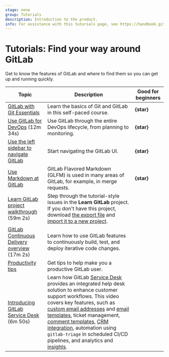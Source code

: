 ```yaml
---
stage: none
group: Tutorials
description: Introduction to the product.
info: For assistance with this tutorials page, see https://handbook.gitlab.com/handbook/product/ux/technical-writing/#assignments-to-other-projects-and-subjects.
---
```


# Tutorials: Find your way around GitLab

Get to know the features of GitLab and where to find them so you can get up
and running quickly.

| Topic | Description | Good for beginners |
|-------|-------------|--------------------|
| [GitLab with Git Essentials](https://university.gitlab.com/courses/gitlab-with-git-essentials-s2)  |  Learn the basics of Git and GitLab in this self-paced course. | **{star}** |
| <i class="fa fa-youtube-play youtube" aria-hidden="true"></i> [Use GitLab for DevOps](https://www.youtube.com/watch?v=7q9Y1Cv-ib0) (12m 34s) | Use GitLab through the entire DevOps lifecycle, from planning to monitoring. | **{star}** |
| [Use the left sidebar to navigate GitLab](left_sidebar/index.md) |  Start navigating the GitLab UI. | **{star}** |
| [Use Markdown at GitLab](../user/markdown.md) |  GitLab Flavored Markdown (GLFM) is used in many areas of GitLab, for example, in merge requests. | **{star}** |
| <i class="fa fa-youtube-play youtube" aria-hidden="true"></i> [Learn GitLab project walkthrough](https://www.youtube.com/watch?v=-oaI2WEKdI4&list=PL05JrBw4t0KofkHq4GZJ05FnNGa11PQ4d) (59m 2s) | Step through the tutorial-style issues in the **Learn GitLab** project. If you don't have this project, download [the export file](https://gitlab.com/gitlab-org/gitlab/-/blob/master/vendor/project_templates/learn_gitlab_ultimate.tar.gz) and [import it to a new project](../user/project/settings/import_export.md#import-a-project-and-its-data). | |
| <i class="fa fa-youtube-play youtube" aria-hidden="true"></i> [GitLab Continuous Delivery overview](https://www.youtube.com/watch?v=M7rBDZYsx8U&list=PLFGfElNsQthYDx0A_FaNNfUm9NHsK6zED&index=193) (17m 2s) | Learn how to use GitLab features to continuously build, test, and deploy iterative code changes. | |
| [Productivity tips](https://about.gitlab.com/blog/2021/02/18/improve-your-gitlab-productivity-with-these-10-tips/) | Get tips to help make you a productive GitLab user. | |
| <i class="fa fa-youtube-play youtube" aria-hidden="true"></i> [Introducing GitLab Service Desk](https://www.youtube.com/watch?v=LDVQXv3I5rI) (6m 50s) | Learn how GitLab [Service Desk](../user/project/service_desk/index.md) provides an integrated help desk solution to enhance customer support workflows. This video covers key features, such as [custom email addresses](../user/project/service_desk/configure.md#custom-email-address) and [email templates](../user/project/service_desk/configure.md#customize-emails-sent-to-external-participants), ticket management, [comment templates](../user/profile/comment_templates.md), [CRM integration](../user/crm/index.md), automation using `gitlab-triage` in scheduled CI/CD pipelines, and analytics and [insights](../user/project/insights/index.md). | |
